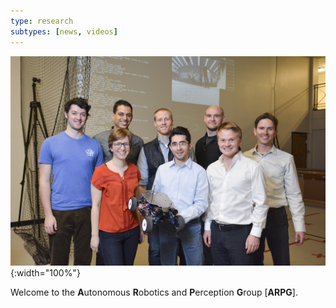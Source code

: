 ```yaml
---
type: research
subtypes: [news, videos]
---
```


![Group Photo](/img/best_group.jpg){:width="100%"}

Welcome to the **A**utonomous **R**obotics and **P**erception **G**roup [**ARPG**].


